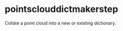 pointsclouddictmakerstep
========================

Collate a point cloud into a new or existing dictionary.
